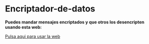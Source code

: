 
# Encriptador-de-datos

<p><b>Puedes mandar mensajes encriptados y que otros los desencripten usando esta web:</b></p>
  <p><a href="https://lionelstaricoff.github.io/Encriptador-de-datos/" target="_blank">Pulsa aqui para usar la web</a></p>



